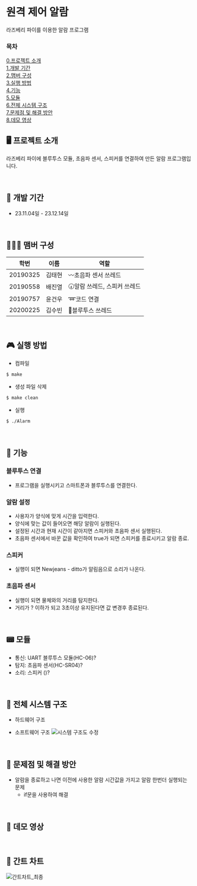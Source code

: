 # 원격 제어 알람
라즈베리 파이를 이용한 알람 프로그램

### 목차
[0.프로젝트 소개](#%EF%B8%8F-프로젝트-소개) <br/>
[1.개발 기간](#-개발-기간) <br/>
[2.맴버 구성](#-맴버-구성) <br/>
[3.실행 방법](#-실행-방법) <br/>
[4.기능](#-기능) <br/>
[5.모듈](#-모듈) <br/>
[6.전체 시스템 구조](#-전체-시스템-구조) <br/>
[7.문제점 및 해결 방안](#-문제점-및-해결-방안) <br/>
[8.데모 영상](#-데모-영상) <br/>

## 🖥️ 프로젝트 소개
라즈베리 파이에 블루투스 모듈, 초음파 센서, 스피커를 연결하여 만든 알람 프로그램입니다.

<br/>

## 📆 개발 기간
* 23.11.04일 - 23.12.14일

<br/>

## 🧑‍🤝‍🧑 맴버 구성
| 학번 | 이름 | 역할 |
|--------|-----|-------------------------------------------------------------|
|20190325|김태현|〰️초음파 센서 쓰레드|
|20190558|배진열|🕢알람 쓰레드, 스피커 쓰레드|
|20190757|윤건우|➿코드 연결|
|20200225|김수빈|📲블루투스 쓰레드|
<br/>

## 🎮 실행 방법
- 컴파일
```bash
$ make
```
- 생성 파일 삭제
```bash
$ make clean
```
- 실행
```bash
$ ./Alarm
```
<br/>

## 📌 기능
### 블루투스 연결
- 프로그램을 실행시키고 스마트폰과 블루투스를 연결한다.
### 알람 설정
- 사용자가 양식에 맞게 시간을 입력한다.
- 양식에 맞는 값이 들어오면 해당 알람이 실행된다.
- 설정된 시간과 현재 시간이 같아지면 스피커와 초음파 센서 실행된다.
- 초음파 센서에서 바꾼 값을 확인하여 true가 되면 스피커를 종료시키고 알람 종료.
### 스피커
- 실행이 되면 Newjeans - ditto가 알림음으로 소리가 나온다.
### 초음파 센서
- 실행이 되면 물체와의 거리를 탐지한다.
- 거리가 ? 이하가 되고 3초이상 유지된다면 값 변경후 종료된다.
<br/>

## 📟 모듈
- 통신: UART 블루투스 모듈(HC-06)?
- 탐지: 초음파 센서(HC-SR04)?
- 소리: 스피커 ()?

<br/>

## 🔧 전체 시스템 구조
- 하드웨어 구조


- 소프트웨어 구조
![시스템 구조도 수정](https://github.com/Collon-D/23-Embedded-System-Team-Project/assets/138470360/5d012957-f04a-41b3-8662-cf56c07ef5f7)


<br/>

## 💊 문제점 및 해결 방안
- 알람을 종료하고 나면 이전에 사용한 알람 시간값을 가지고 알람 한번더 실행되는 문제
  - if문을 사용하여 해결

<br/>

## 🎥 데모 영상 

<br/>

## 📅 간트 차트
![간트차트_최종](https://github.com/Collon-D/23-Embedded-System-Team-Project/assets/138470360/f357a190-7ab5-4c28-9ee8-4a201ac6741b)

